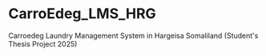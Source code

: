 # CarroEdeg_LMS_HRG
Carroedeg Laundry Management System in Hargeisa Somaliland (Student's Thesis Project 2025)
